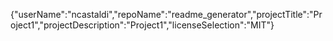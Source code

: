 {"userName":"ncastaldi","repoName":"readme_generator","projectTitle":"Project1","projectDescription":"Project1","licenseSelection":"MIT"}
